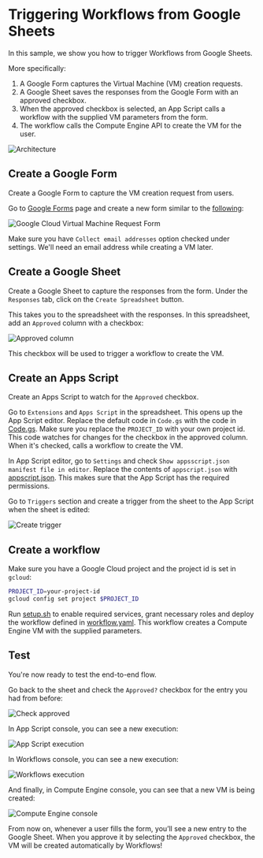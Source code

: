 # Triggering Workflows from Google Sheets

In this sample, we show you how to trigger Workflows from Google Sheets.

More specifically:

1. A Google Form captures the Virtual Machine (VM) creation requests.
1. A Google Sheet saves the responses from the Google Form with an
   approved checkbox.
1. When the approved checkbox is selected, an App Script calls a
   workflow with the supplied VM parameters from the form.
1. The workflow calls the Compute Engine API to create the VM for the user.

![Architecture](images/image0.png)

## Create a Google Form

Create a Google Form to capture the VM creation request from users.

Go to [Google Forms](https://docs.google.com/forms) page and create a new form
similar to the
[following](https://docs.google.com/forms/d/e/1FAIpQLSercSIn9KxVwCCADAC3vI6zNMBI42Zh7Nzba1_K6m24P_opqA/viewform?usp=sf_link):

![Google Cloud Virtual Machine Request Form](images/image1.png)

Make sure you have `Collect email addresses` option checked under settings.
We'll need an email address while creating a VM later.

## Create a Google Sheet

Create a Google Sheet to capture the responses from the form. Under the
`Responses` tab, click on the `Create Spreadsheet` button.

This takes you to the spreadsheet with the responses. In this spreadsheet, add
an `Approved` column with a checkbox:

![Approved column](images/image2.png)

This checkbox will be used to trigger a workflow to create the VM.

## Create an Apps Script

Create an Apps Script to watch for the `Approved` checkbox.

Go to `Extensions` and `Apps Script` in the spreadsheet. This opens up the App
Script editor. Replace the default code in `Code.gs` with the code in
[Code.gs](Code.gs). Make sure you replace the `PROJECT_ID` with your own project
id. This code watches for changes for the checkbox in the approved column. When
it's checked, calls a workflow to create the VM.

In App Script editor, go to `Settings` and check `Show appsscript.json manifest
file in editor`. Replace the contents of `appscript.json` with
[appscript.json](appscript.json). This makes sure that the App Script has the
required permissions.

Go to `Triggers` section and create a trigger from the sheet to the App
Script when the sheet is edited:

![Create trigger](images/image3.png)

## Create a workflow

Make sure you have a Google Cloud project and the project id is set in `gcloud`:

```sh
PROJECT_ID=your-project-id
gcloud config set project $PROJECT_ID
```

Run [setup.sh](setup.sh) to enable required services, grant necessary roles and
deploy the workflow defined in [workflow.yaml](workflow.yaml). This workflow
creates a Compute Engine VM with the supplied parameters.

## Test

You're now ready to test the end-to-end flow.

Go back to the sheet and check the `Approved?` checkbox for the entry you had
from before:

![Check approved](images/image4.png)

In App Script console, you can see a new execution:

![App Script execution](images/image5.png)

In Workflows console, you can see a new execution:

![Workflows execution](images/image6.png)

And finally, in Compute Engine console, you can see that a new VM is being
created:

![Compute Engine console](images/image7.png)

From now on, whenever a user fills the form, you’ll see a new entry to the
Google Sheet. When you approve it by selecting the `Approved` checkbox, the VM
will be created automatically by Workflows!
